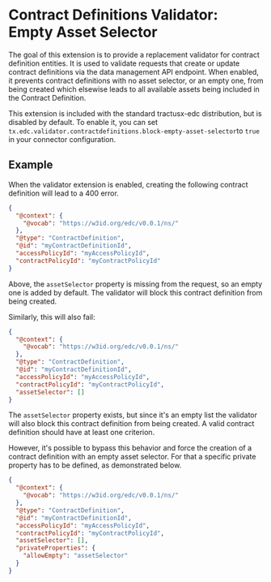 # Contract Definitions Validator: Empty Asset Selector

The goal of this extension is to provide a replacement validator for contract definition entities.
It is used to validate requests that create or update contract definitions via the data management API endpoint.
When enabled, it prevents contract definitions with no asset selector, or an empty one, from being created which
elsewise leads to all available assets being included in the Contract Definition.

This extension is included with the standard tractusx-edc distribution, but is disabled by default. To enable it,
you can set `tx.edc.validator.contractdefinitions.block-empty-asset-selector`to `true` in your connector configuration.

## Example

When the validator extension is enabled, creating the following contract definition will lead to a 400 error.

```json
{
  "@context": {
    "@vocab": "https://w3id.org/edc/v0.0.1/ns/"
  },
  "@type": "ContractDefinition",
  "@id": "myContractDefinitionId",
  "accessPolicyId": "myAccessPolicyId",
  "contractPolicyId": "myContractPolicyId"
}
```

Above, the `assetSelector` property is missing from the request, so an empty one is added by default.
The validator will block this contract definition from being created.

Similarly, this will also fail:

```json
{
  "@context": {
    "@vocab": "https://w3id.org/edc/v0.0.1/ns/"
  },
  "@type": "ContractDefinition",
  "@id": "myContractDefinitionId",
  "accessPolicyId": "myAccessPolicyId",
  "contractPolicyId": "myContractPolicyId",
  "assetSelector": []
}
```

The `assetSelector` property exists, but since it's an empty list the validator will also block this contract
definition from being created. A valid contract definition should have at least one criterion.

However, it's possible to bypass this behavior and force the creation of a contract definition with an
empty asset selector. For that a specific private property has to be defined, as demonstrated below.

```json
{
  "@context": {
    "@vocab": "https://w3id.org/edc/v0.0.1/ns/"
  },
  "@type": "ContractDefinition",
  "@id": "myContractDefinitionId",
  "accessPolicyId": "myAccessPolicyId",
  "contractPolicyId": "myContractPolicyId",
  "assetSelector": [],
  "privateProperties": {
    "allowEmpty": "assetSelector"
  }
}
```
